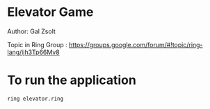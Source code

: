 Elevator Game
=============

Author: Gal Zsolt

Topic in Ring Group : https://groups.google.com/forum/#!topic/ring-lang/ijh3Tp66Mv8

# To run the application

	ring elevator.ring
